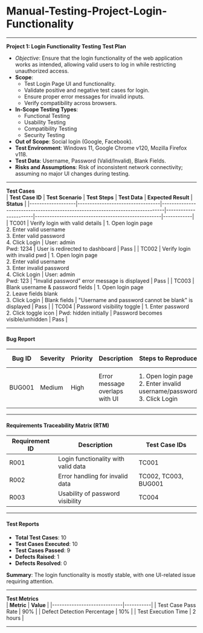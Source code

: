 # Manual-Testing-Project-Login-Functionality

---

**Project 1: Login Functionality Testing**
 **Test Plan**
- *Objective*: Ensure that the login functionality of the web application works as intended, allowing valid users to log in while restricting unauthorized access.
- **Scope**:  
  - Test Login Page UI and functionality.  
  - Validate positive and negative test cases for login.  
  - Ensure proper error messages for invalid inputs.  
  - Verify compatibility across browsers.  
- **In-Scope Testing Types**:  
  - Functional Testing  
  - Usability Testing  
  - Compatibility Testing  
  - Security Testing  
- **Out of Scope**: Social login (Google, Facebook).  
- **Test Environment**: Windows 11, Google Chrome v120, Mozilla Firefox v118.  
- **Test Data**: Username, Password (Valid/Invalid), Blank Fields.  
- **Risks and Assumptions**: Risk of inconsistent network connectivity; assuming no major UI changes during testing.  

---

 **Test Cases**  
| **Test Case ID** | **Test Scenario**                | **Test Steps**                                                                 | **Test Data**         | **Expected Result**                                  | **Status** |
|-------------------|----------------------------------|-------------------------------------------------------------------------------|-----------------------|----------------------------------------------------|------------|
| TC001             | Verify login with valid details | 1. Open login page<br>2. Enter valid username<br>3. Enter valid password<br>4. Click Login | User: admin<br>Pwd: 1234 | User is redirected to dashboard                     | Pass       |
| TC002             | Verify login with invalid pwd   | 1. Open login page<br>2. Enter valid username<br>3. Enter invalid password<br>4. Click Login | User: admin<br>Pwd: 123 | "Invalid password" error message is displayed      | Pass       |
| TC003             | Blank username & password fields | 1. Open login page<br>2. Leave fields blank<br>3. Click Login                   | Blank fields          | "Username and password cannot be blank" is displayed | Pass       |
| TC004             | Password visibility toggle       | 1. Enter password<br>2. Click toggle icon                                    | Pwd: hidden initially | Password becomes visible/unhidden                  | Pass       |

---

#### **Bug Report**  
| **Bug ID** | **Severity** | **Priority** | **Description**                | **Steps to Reproduce**                                                 | **Expected Result**                     | **Actual Result**       | **Status** |
|------------|--------------|--------------|--------------------------------|------------------------------------------------------------------------|-----------------------------------------|-------------------------|------------|
| BUG001     | Medium       | High         | Error message overlaps with UI | 1. Open login page<br>2. Enter invalid username/password<br>3. Click Login | Error should appear without UI issues | Error overlaps with buttons | Open       |

---

#### **Requirements Traceability Matrix (RTM)**  
| **Requirement ID** | **Description**                     | **Test Case IDs**       |
|---------------------|-------------------------------------|--------------------------|
| R001               | Login functionality with valid data | TC001                   |
| R002               | Error handling for invalid data     | TC002, TC003, BUG001    |
| R003               | Usability of password visibility    | TC004                   |

---

#### **Test Reports**  
- **Total Test Cases**: 10  
- **Test Cases Executed**: 10  
- **Test Cases Passed**: 9  
- **Defects Raised**: 1  
- **Defects Resolved**: 0  

**Summary**: The login functionality is mostly stable, with one UI-related issue requiring attention.

---

 **Test Metrics**  
| **Metric**                 | **Value** |
|-----------------------------|-----------|
| Test Case Pass Rate         | 90%       |
| Defect Detection Percentage | 10%       |
| Test Execution Time         | 2 hours   |

---


